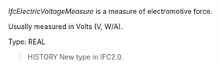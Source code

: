 _IfcElectricVoltageMeasure_ is a measure of electromotive force.

<!-- end of short definition -->


Usually measured in Volts (V, W/A).

Type: REAL

> HISTORY New type in IFC2.0.
